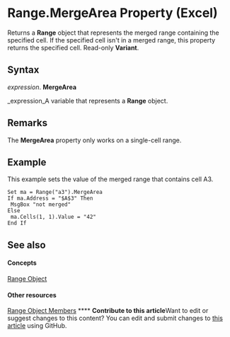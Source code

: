 
# Range.MergeArea Property (Excel)

Returns a  **Range** object that represents the merged range containing the specified cell. If the specified cell isn't in a merged range, this property returns the specified cell. Read-only **Variant**.


## Syntax

 _expression_. **MergeArea**

 _expression_A variable that represents a  **Range** object.


## Remarks

The  **MergeArea** property only works on a single-cell range.


## Example

This example sets the value of the merged range that contains cell A3.


```
Set ma = Range("a3").MergeArea 
If ma.Address = "$A$3" Then 
 MsgBox "not merged" 
Else 
 ma.Cells(1, 1).Value = "42" 
End If
```


## See also


#### Concepts


 [Range Object](b8207778-0dcc-4570-1234-f130532cc8cd.md)
#### Other resources


 [Range Object Members](4336bf81-1e63-7e44-1792-baf366a027a7.md)
****   **Contribute to this article**Want to edit or suggest changes to this content? You can edit and submit changes to  [this article](https://github.com/jhershey00/VBA_Excel_Test/OpenXMLCon/articles/68586bba-fa9c-e0d4-0eae-a08613551a2c.md) using GitHub.

